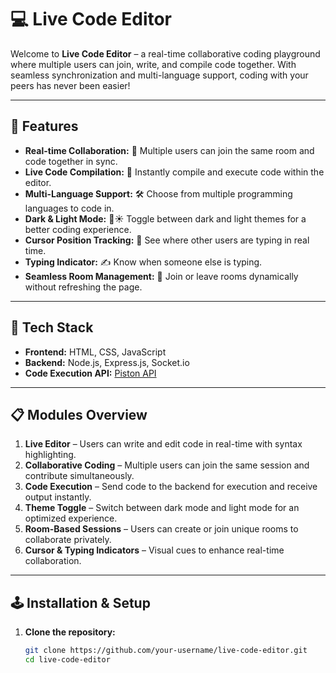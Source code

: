 # 💻 Live Code Editor

Welcome to **Live Code Editor** – a real-time collaborative coding playground where multiple users can join, write, and compile code together. With seamless synchronization and multi-language support, coding with your peers has never been easier!

---

## 🌟 Features

- **Real-time Collaboration:** 👥 Multiple users can join the same room and code together in sync.
- **Live Code Compilation:** 🚀 Instantly compile and execute code within the editor.
- **Multi-Language Support:** 🛠️ Choose from multiple programming languages to code in.
- **Dark & Light Mode:** 🌙☀️ Toggle between dark and light themes for a better coding experience.
- **Cursor Position Tracking:** 🎯 See where other users are typing in real time.
- **Typing Indicator:** ✍️ Know when someone else is typing.
- **Seamless Room Management:** 🔗 Join or leave rooms dynamically without refreshing the page.

---

## 🚀 Tech Stack

- **Frontend:** HTML, CSS, JavaScript
- **Backend:** Node.js, Express.js, Socket.io
- **Code Execution API:** [Piston API](https://emkc.org/api/v2/piston)

---

## 📋 Modules Overview

1. **Live Editor** – Users can write and edit code in real-time with syntax highlighting.
2. **Collaborative Coding** – Multiple users can join the same session and contribute simultaneously.
3. **Code Execution** – Send code to the backend for execution and receive output instantly.
4. **Theme Toggle** – Switch between dark mode and light mode for an optimized experience.
5. **Room-Based Sessions** – Users can create or join unique rooms to collaborate privately.
6. **Cursor & Typing Indicators** – Visual cues to enhance real-time collaboration.

---

## 🕹️ **Installation & Setup**  

1. **Clone the repository:**  
   ```bash
   git clone https://github.com/your-username/live-code-editor.git
   cd live-code-editor
